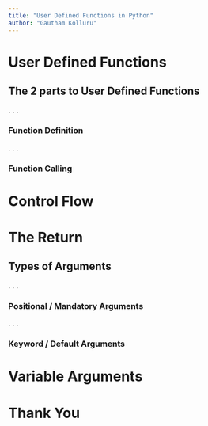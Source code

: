 ```yaml
---
title: "User Defined Functions in Python"
author: "Gautham Kolluru"
---
```


# User Defined Functions

## The 2 parts to User Defined Functions

. . .

### Function Definition

. . .

### Function Calling

# Control Flow

# The Return

## Types of Arguments

. . .

### Positional / Mandatory Arguments

. . .

### Keyword / Default Arguments

# Variable Arguments

# Thank You